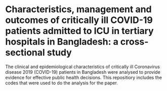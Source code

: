 # Characteristics, management and outcomes of critically ill COVID-19 patients admitted to ICU in tertiary hospitals in Bangladesh: a cross-sectional study

The clinical and epidemiological characteristics of critically ill Coronavirus disease 2019 (COVID-19) patients in Bangladesh were analysed to provide evidence for
effective public health decisions. This repositiory includes the codes that were used to do the analysis for the paper. 
